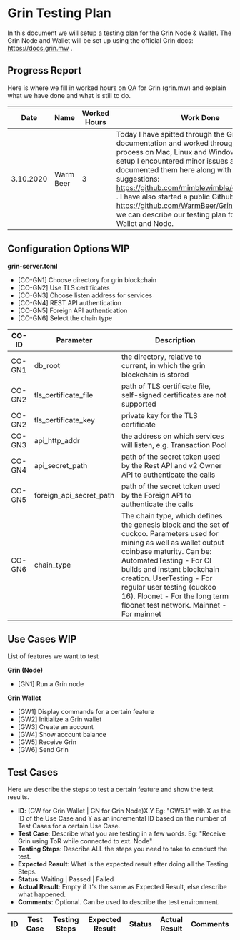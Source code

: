 # Grin Testing Plan

In this document we will setup a testing plan for the Grin Node & Wallet. The Grin Node and Wallet will be set up using the official Grin docs: https://docs.grin.mw .

## Progress Report

Here is where we fill in worked hours on QA for Grin (grin.mw) and explain what we have done and what is still to do.

| Date  | Name | Worked Hours | Work Done | Work Not Done | Problems |
| ------------- | ------------- | ------------- | ------------- | ------------- | ------------- |
| 3.10.2020 | Warm Beer | 3 | Today I have spitted through the Grin documentation and worked through the setup process on Mac, Linux and Windows. During the setup I encountered minor issues and have documented them here along with some suggestions: https://github.com/mimblewimble/docs/issues/35 . I have also started a public Github repo: https://github.com/WarmBeer/GrinTesting where we can describe our testing plan for the Grin Wallet and Node. | The feature list on the GrinTesting repo is incomplete and needs to be complemented. | - |

## Configuration Options WIP

**grin-server.toml**

- [CO-GN1] Choose directory for grin blockchain
- [CO-GN2] Use TLS certificates 
- [CO-GN3] Choose listen address for services
- [CO-GN4] REST API authentication
- [CO-GN5] Foreign API authentication
- [CO-GN6] Select the chain type

| CO-ID | Parameter | Description |
| --------- | ---------- | ---------- |
| CO-GN1 | db_root | the directory, relative to current, in which the grin blockchain is stored |
| CO-GN2 | tls_certificate_file | path of TLS certificate file, self-signed certificates are not supported |
| CO-GN2 | tls_certificate_key | private key for the TLS certificate |
| CO-GN3 | api_http_addr | the address on which services will listen, e.g. Transaction Pool |
| CO-GN4 | api_secret_path | path of the secret token used by the Rest API and v2 Owner API to authenticate the calls |
| CO-GN5 | foreign_api_secret_path | path of the secret token used by the Foreign API to authenticate the calls |
| CO-GN6 | chain_type | The chain type, which defines the genesis block and the set of cuckoo. Parameters used for mining as well as wallet output coinbase maturity. Can be: AutomatedTesting - For CI builds and instant blockchain creation. UserTesting - For regular user testing (cuckoo 16). Floonet - For the long term floonet test network. Mainnet - For mainnet |

## Use Cases WIP

List of features we want to test

**Grin (Node)**

- [GN1] Run a Grin node

**Grin Wallet**

- [GW1] Display commands for a certain feature
- [GW2] Initialize a Grin wallet
- [GW3] Create an account
- [GW4] Show account balance 
- [GW5] Receive Grin
- [GW6] Send Grin

## Test Cases

Here we describe the steps to test a certain feature and show the test results.

- **ID**: (GW for Grin Wallet | GN for Grin Node)X.Y Eg: "GW5.1" with X as the ID of the Use Case and Y as an incremental ID based on the number of Test Cases for a certain Use Case.
- **Test Case**: Describe what you are testing in a few words. Eg: "Receive Grin using ToR while connected to ext. Node"
- **Testing Steps**: Describe ALL the steps you need to take to conduct the test.
- **Expected Result**: What is the expected result after doing all the Testing Steps.
- **Status**: Waiting | Passed | Failed
- **Actual Result**: Empty if it's the same as Expected Result, else describe what happened.
- **Comments**: Optional. Can be used to describe the test environment.

| ID | Test Case | Testing Steps | Expected Result | Status | Actual Result | Comments |
| - | - | - | - | - | - | - |
